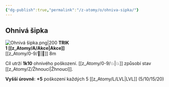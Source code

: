```yaml
---
{"dg-publish":true,"permalink":"/z-atomy/o/ohniva-sipka/"}
---
```


## Ohnivá šipka
![Ohnivá šipka.png|200](/img/user/z_img/Ohniv%C3%A1%20%C5%A1ipka.png)
**TRIK**  
**1 [[z_Atomy/A/Akce\|Akce]]**  
[[z_Atomy/0-9/🏹\|🏹]] 8m

Cíl utrží **1k10** ohnivého poškození. [[z_Atomy/0-9/💥\|💥]] způsobí stav [[z_Atomy/Z/Žhnoucí\|Žhnoucí]].

**Vyšší úrovně**: **+5** poškození každých 5 [[z_Atomy/L/LVL\|LVL]] (5/10/15/20)